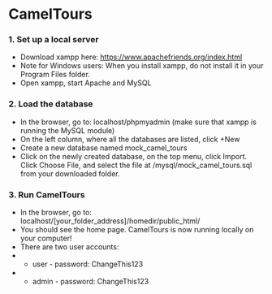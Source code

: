 # CamelTours

### 1. Set up a local server
 * Download xampp here: https://www.apachefriends.org/index.html 
 * Note for Windows users: When you install xampp, do not install it in your Program Files folder.
 * Open xampp, start Apache and MySQL 

### 2. Load the database 
 * In the browser, go to: localhost/phpmyadmin (make sure that xampp is running the MySQL module) 
 * On the left column, where all the databases are listed, click +New
 * Create a new database named mock_camel_tours
 * Click on the newly created database, on the top menu, click Import. Click Choose File, and select the file at /mysql/mock_camel_tours.sql from your downloaded folder.


### 3. Run CamelTours
 * In the browser, go to: localhost/[your_folder_address]/homedir/public_html/
 * You should see the home page. CamelTours is now running locally on your computer!
 * There are two user accounts:
 * * user - password: ChangeThis123
 * * admin - password: ChangeThis123
